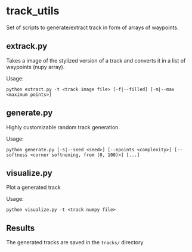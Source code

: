 # track_utils
Set of scripts to generate/extract track in form of arrays of waypoints.

## extrack.py
Takes a image of the stylized version of a track and converts it in a list of waypoints (nupy array).

Usage:

```python extract.py -t <track image file> [-f|--filled] [-m|--max <maximum points>]```

## generate.py
Highly customizable random track generation.

Usage:

```python generate.py [-s|--seed <seed>] [--npoints <complexity>] [--softness <corner softnening, from (0, 100)>] [...]```

## visualize.py
Plot a generated track

Usage:

```python visualize.py -t <track numpy file>```


## Results
The generated tracks are saved in the ```tracks/``` directory 
